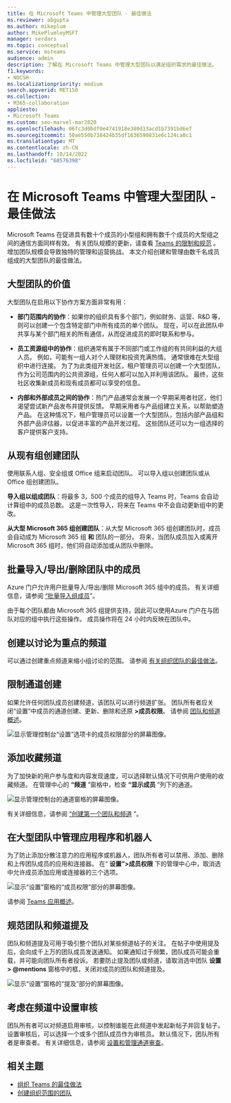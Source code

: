 ```yaml
---
title: 在 Microsoft Teams 中管理大型团队 - 最佳做法
ms.reviewer: abgupta
ms.author: mikeplum
author: MikePlumleyMSFT
manager: serdars
ms.topic: conceptual
ms.service: msteams
audience: admin
description: 了解在 Microsoft Teams 中管理大型团队以满足组织需求的最佳做法。
f1.keywords:
- NOCSH
ms.localizationpriority: medium
search.appverid: MET150
ms.collection:
- M365-collaboration
appliesto:
- Microsoft Teams
ms.custom: seo-marvel-mar2020
ms.openlocfilehash: 06fc3d0bdf0e4741918e380d13acd1b7391bd6ef
ms.sourcegitcommit: 50ae550b738424b35df1636590831e6c124ca0c1
ms.translationtype: MT
ms.contentlocale: zh-CN
ms.lasthandoff: 10/14/2022
ms.locfileid: "68576398"
---
```

# <a name="manage-large-teams-in-microsoft-teams---best-practices"></a>在 Microsoft Teams 中管理大型团队 - 最佳做法

Microsoft Teams 在促进具有数十个成员的小型组和拥有数千个成员的大型组之间的通信方面同样有效。 有关团队规模的更新，请查看 [Teams 的限制和规范](limits-specifications-teams.md) 。 增加团队规模会导致独特的管理和运营挑战。 本文介绍创建和管理由数千名成员组成的大型团队的最佳做法。

## <a name="value-of-large-teams"></a>大型团队的价值

大型团队在启用以下协作方案方面非常有用：

- **部门范围内的协作**：如果你的组织具有多个部门，例如财务、运营、R&D 等，则可以创建一个包含特定部门中所有成员的单个团队。 现在，可以在此团队中共享与某个部门相关的所有通信，从而促进成员的即时联系和参与。

- **员工资源组中的协作**：组织通常有属于不同部门或工作组的有共同利益的大组人员。 例如，可能有一组人对个人理财和投资充满热情。 通常很难在大型组织中进行连接。 为了为此类组开发社区，租户管理员可以创建一个大型团队，作为公司范围内的公共资源组，任何人都可以加入并利用该团队。 最终，这些社区收集新成员和现有成员都可以享受的信息。

- **内部和外部成员之间的协作**：热门产品通常会发展一个早期采用者社区，他们渴望尝试新产品发布并提供反馈。 早期采用者与产品组建立关系，以帮助塑造产品。 在这种情况下，租户管理员可以设置一个大型团队，包括内部产品组和外部产品评估器，以促进丰富的产品开发过程。 这些团队还可以为一组选择的客户提供客户支持。

## <a name="create-teams-from-existing-groups"></a>从现有组创建团队

使用联系人组、安全组或 Office 组来启动团队。 可以导入组以创建团队或从 Office 组创建团队。

**导入组以组成团队**：将最多 3，500 个成员的组导入 Teams 时，Teams 会自动计算组中的成员总数。 这是一次性导入，将来在 Teams 中不会自动更新组中的更改。

**从大型 Microsoft 365 组创建团队**：从大型 Microsoft 365 组创建团队时，成员会自动成为 Microsoft 365 组 **和** 团队的一部分。 将来，当团队成员加入或离开 Microsoft 365 组时，他们将自动添加或从团队中删除。

## <a name="bulk-importexportremove-members-in-a-team"></a>批量导入/导出/删除团队中的成员

Azure 门户允许用户批量导入/导出/删除 Microsoft 365 组中的成员。 有关详细信息，请参阅 [“批量导入组成员](/azure/active-directory/enterprise-users/groups-bulk-import-members#to-bulk-import-group-members)”。

由于每个团队都由 Microsoft 365 组提供支持，因此可以使用Azure 门户在与团队对应的组中执行这些操作。 成员操作将在 24 小时内反映在团队中。

## <a name="create-channels-to-focus-discussions"></a>创建以讨论为重点的频道

可以通过创建重点频道来缩小组讨论的范围。 请参阅 [有关组织团队的最佳做法](best-practices-organizing.md)。

## <a name="restrict-channel-creation"></a>限制通道创建

如果允许任何团队成员创建频道，该团队可以进行频道扩张。 团队所有者应关闭“设置”中成员的通道创建、更新、删除和还原 **>成员权限**。 请参阅 [团队和频道概述](teams-channels-overview.md)。

![显示管理控制台“设置”选项卡的成员权限部分的屏幕图像。](media/no-channel-creation.png "管理员控制台“设置”选项卡的成员权限部分的屏幕图像。允许成员创建或删除通道选项不受选中。")

## <a name="add-favorite-channels"></a>添加收藏频道

为了加快新的用户参与度和内容发现速度，可以选择默认情况下可供用户使用的收藏频道。 在管理中心的 **“频道** ”窗格中，检查 **“显示成员** ”列下的通道。

![显示管理控制台的通道窗格的屏幕图像。](media/favorite-channels.png "显示管理控制台的通道窗格的屏幕图像。为成员检查某些频道是否显示。")

 有关详细信息，请参阅 [“创建第一个团队和频道](get-started-with-teams-create-your-first-teams-and-channels.md) ”。

## <a name="regulate-applications-and-bots-in-large-teams"></a>在大型团队中管理应用程序和机器人

为了防止添加分散注意力的应用程序或机器人，团队所有者可以禁用、添加、删除和上传团队成员的应用和连接器。 在“ **设置”>成员权限** 下的管理中心中，取消选中允许成员添加应用或连接器的三个选项。

![显示“设置”窗格的“成员权限”部分的屏幕图像。](media/disable-bots-connectors.png "显示“设置”窗格的“成员权限”部分的屏幕图像。允许成员添加应用或连接器的选项不受选中。")

请参阅 [Teams 应用概述](deploy-apps-microsoft-teams-landing-page.md)。

## <a name="regulate-team-and-channel-mentions"></a>规范团队和频道提及

团队和频道提及可用于吸引整个团队对某些频道帖子的关注。 在帖子中使用提及后，会向成千上万的团队成员发送通知。 如果通知过于频繁，团队成员可能会重载，并可能向团队所有者投诉。 若要防止提及团队或频道，请取消选中团队 **设置> @mentions** 窗格中的框，关闭对成员的团队和频道提及。

![显示“设置”窗格的“提及”部分的屏幕图像。](media/no-at-mentions.png "显示“设置”窗格的“提及”部分的屏幕图像。未选中显示和授予成员访问提及权限的选项。")

## <a name="consider-setting-up-moderation-in-your-channels"></a>考虑在频道中设置审核

团队所有者可以对频道启用审核，以控制谁能在此频道中发起新帖子并回复帖子。 设置审核后，可以选择一个或多个团队成员作为审核员。 默认情况下，团队所有者是审查者。 有关详细信息，请参阅 [设置和管理通道审查](manage-channel-moderation-in-teams.md)。

## <a name="related-topics"></a>相关主题

- [组织 Teams 的最佳做法](best-practices-organizing.md)
- [创建组织范围的团队](create-an-org-wide-team.md)